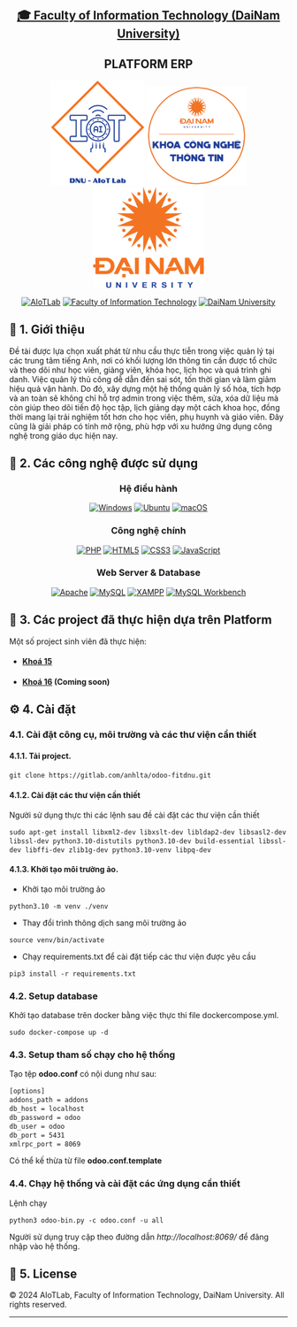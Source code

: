 
<h2 align="center">
    <a href="https://dainam.edu.vn/vi/khoa-cong-nghe-thong-tin">
    🎓 Faculty of Information Technology (DaiNam University)
    </a>
</h2>
<h2 align="center">
    PLATFORM ERP
</h2>
<div align="center">
    <p align="center">
        <img src="images/aiotlab_logo.png" alt="AIoTLab Logo" width="170"/>
        <img src="images/fitdnu_logo.png" alt="AIoTLab Logo" width="180"/>
        <img src="images/dnu_logo.png" alt="DaiNam University Logo" width="200"/>
    </p>

[![AIoTLab](https://img.shields.io/badge/AIoTLab-green?style=for-the-badge)](https://www.facebook.com/DNUAIoTLab)
[![Faculty of Information Technology](https://img.shields.io/badge/Faculty%20of%20Information%20Technology-blue?style=for-the-badge)](https://dainam.edu.vn/vi/khoa-cong-nghe-thong-tin)
[![DaiNam University](https://img.shields.io/badge/DaiNam%20University-orange?style=for-the-badge)](https://dainam.edu.vn)

</div>

## 📖 1. Giới thiệu
Đề tài được lựa chọn xuất phát từ nhu cầu thực tiễn trong việc quản lý tại các trung tâm tiếng Anh, nơi có khối lượng lớn thông tin cần được tổ chức và theo dõi như học viên, giảng viên, khóa học, lịch học và quá trình ghi danh. Việc quản lý thủ công dễ dẫn đến sai sót, tốn thời gian và làm giảm hiệu quả vận hành. Do đó, xây dựng một hệ thống quản lý số hóa, tích hợp và an toàn sẽ không chỉ hỗ trợ admin trong việc thêm, sửa, xóa dữ liệu mà còn giúp theo dõi tiến độ học tập, lịch giảng dạy một cách khoa học, đồng thời mang lại trải nghiệm tốt hơn cho học viên, phụ huynh và giáo viên. Đây cũng là giải pháp có tính mở rộng, phù hợp với xu hướng ứng dụng công nghệ trong giáo dục hiện nay.

## 🔧 2. Các công nghệ được sử dụng
<div align="center">

### Hệ điều hành
[![Windows](https://img.shields.io/badge/Windows-0078D6?style=for-the-badge&logo=windows&logoColor=white)](https://www.microsoft.com/en-us/windows/)
[![Ubuntu](https://img.shields.io/badge/Ubuntu-E95420?style=for-the-badge&logo=ubuntu&logoColor=white)](https://ubuntu.com/)
[![macOS](https://img.shields.io/badge/macOS-000000?style=for-the-badge&logo=apple&logoColor=white)](https://www.apple.com/macos/)

### Công nghệ chính
[![PHP](https://img.shields.io/badge/PHP-777BB4?style=for-the-badge&logo=php&logoColor=white)](https://www.php.net/)
[![HTML5](https://img.shields.io/badge/HTML5-E34F26?style=for-the-badge&logo=html5&logoColor=white)](https://developer.mozilla.org/en-US/docs/Web/HTML)
[![CSS3](https://img.shields.io/badge/CSS3-1572B6?style=for-the-badge&logo=css3&logoColor=white)](https://developer.mozilla.org/en-US/docs/Web/CSS)
[![JavaScript](https://img.shields.io/badge/JavaScript-F7DF1E?style=for-the-badge&logo=javascript&logoColor=black)](https://developer.mozilla.org/en-US/docs/Web/JavaScript)

### Web Server & Database
[![Apache](https://img.shields.io/badge/Apache-D22128?style=for-the-badge&logo=apache&logoColor=white)](https://httpd.apache.org/)
[![MySQL](https://img.shields.io/badge/MySQL-4479A1?style=for-the-badge&logo=mysql&logoColor=white)](https://www.mysql.com/)
[![XAMPP](https://img.shields.io/badge/XAMPP-FB7A24?style=for-the-badge&logo=xampp&logoColor=white)](https://www.apachefriends.org/)
[![MySQL Workbench](https://img.shields.io/badge/MySQL_Workbench-4479A1?style=for-the-badge&logo=mysql&logoColor=white)](https://dev.mysql.com/downloads/workbench/)

</div>

## 🚀 3. Các project đã thực hiện dựa trên Platform

Một số project sinh viên đã thực hiện:
- #### [Khoá 15](./docs/projects/K15/README.md)
- #### [Khoá 16]() (Coming soon)
## ⚙️ 4. Cài đặt

### 4.1. Cài đặt công cụ, môi trường và các thư viện cần thiết

#### 4.1.1. Tải project.
```
git clone https://gitlab.com/anhlta/odoo-fitdnu.git
```
#### 4.1.2. Cài đặt các thư viện cần thiết
Người sử dụng thực thi các lệnh sau đề cài đặt các thư viện cần thiết

```
sudo apt-get install libxml2-dev libxslt-dev libldap2-dev libsasl2-dev libssl-dev python3.10-distutils python3.10-dev build-essential libssl-dev libffi-dev zlib1g-dev python3.10-venv libpq-dev
```
#### 4.1.3. Khởi tạo môi trường ảo.
- Khởi tạo môi trường ảo
```
python3.10 -m venv ./venv
```
- Thay đổi trình thông dịch sang môi trường ảo
```
source venv/bin/activate
```
- Chạy requirements.txt để cài đặt tiếp các thư viện được yêu cầu
```
pip3 install -r requirements.txt
```
### 4.2. Setup database

Khởi tạo database trên docker bằng việc thực thi file dockercompose.yml.
```
sudo docker-compose up -d
```
### 4.3. Setup tham số chạy cho hệ thống
Tạo tệp **odoo.conf** có nội dung như sau:
```
[options]
addons_path = addons
db_host = localhost
db_password = odoo
db_user = odoo
db_port = 5431
xmlrpc_port = 8069
```
Có thể kế thừa từ file **odoo.conf.template**
### 4.4. Chạy hệ thống và cài đặt các ứng dụng cần thiết
Lệnh chạy
```
python3 odoo-bin.py -c odoo.conf -u all
```
Người sử dụng truy cập theo đường dẫn _http://localhost:8069/_ để đăng nhập vào hệ thống.

## 📝 5. License

© 2024 AIoTLab, Faculty of Information Technology, DaiNam University. All rights reserved.

---
